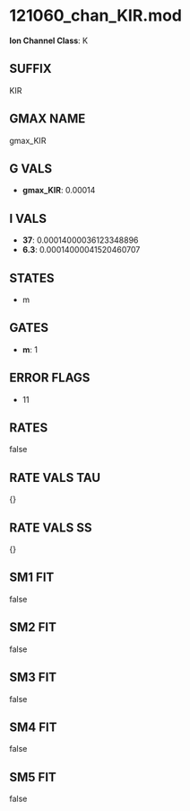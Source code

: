 # 121060_chan_KIR.mod

**Ion Channel Class**: K

## SUFFIX

KIR

## GMAX NAME

gmax_KIR

## G VALS

- **gmax_KIR**: 0.00014

## I VALS

- **37**: 0.00014000036123348896
- **6.3**: 0.00014000041520460707

## STATES

- m

## GATES

- **m**: 1

## ERROR FLAGS

- 11

## RATES

false

## RATE VALS TAU

{}

## RATE VALS SS

{}

## SM1 FIT

false

## SM2 FIT

false

## SM3 FIT

false

## SM4 FIT

false

## SM5 FIT

false
